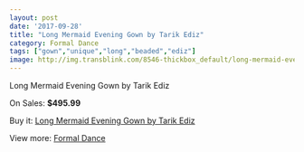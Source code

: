 ```yaml
---
layout: post
date: '2017-09-28'
title: "Long Mermaid Evening Gown by Tarik Ediz"
category: Formal Dance
tags: ["gown","unique","long","beaded","ediz"]
image: http://img.transblink.com/8546-thickbox_default/long-mermaid-evening-gown-by-tarik-ediz.jpg
---
```

Long Mermaid Evening Gown by Tarik Ediz

On Sales: **$495.99**
<a href="https://www.transblink.com/en/formal-dance/2810-long-mermaid-evening-gown-by-tarik-ediz.html"><amp-img layout="responsive" width="600" height="600" src="//img.transblink.com/8546-thickbox_default/long-mermaid-evening-gown-by-tarik-ediz.jpg" alt="Long Mermaid Evening Gown by Tarik Ediz 0" /></a>
<a href="https://www.transblink.com/en/formal-dance/2810-long-mermaid-evening-gown-by-tarik-ediz.html"><amp-img layout="responsive" width="600" height="600" src="//img.transblink.com/8547-thickbox_default/long-mermaid-evening-gown-by-tarik-ediz.jpg" alt="Long Mermaid Evening Gown by Tarik Ediz 1" /></a>

Buy it: [Long Mermaid Evening Gown by Tarik Ediz](https://www.transblink.com/en/formal-dance/2810-long-mermaid-evening-gown-by-tarik-ediz.html "Long Mermaid Evening Gown by Tarik Ediz")

View more: [Formal Dance](https://www.transblink.com/en/6-formal-dance "Formal Dance")